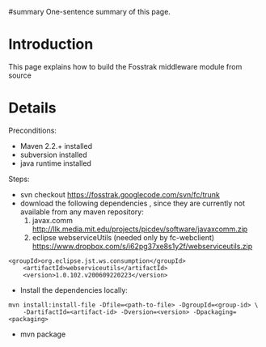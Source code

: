 #summary One-sentence summary of this page.

# Introduction #

This page explains how to build the Fosstrak middleware module from source


# Details #

Preconditions:
  * Maven 2.2.+ installed
  * subversion installed
  * java runtime installed

Steps:
  * svn checkout https://fosstrak.googlecode.com/svn/fc/trunk
  * download the following dependencies , since they are currently not available from any maven repository:
    1. javax.comm http://llk.media.mit.edu/projects/picdev/software/javaxcomm.zip
    1. eclipse webserviceUtils (needed only by fc-webclient) https://www.dropbox.com/s/i62pg37xe8s1y2f/webserviceutils.zip
```
<groupId>org.eclipse.jst.ws.consumption</groupId>
    <artifactId>webserviceutils</artifactId>
    <version>1.0.102.v200609220223</version> 
```
  * Install the dependencies locally:
```
mvn install:install-file -Dfile=<path-to-file> -DgroupId=<group-id> \
    -DartifactId=<artifact-id> -Dversion=<version> -Dpackaging=<packaging>
```
  * mvn package